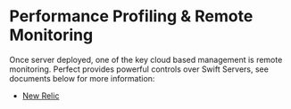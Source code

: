 # Performance Profiling & Remote Monitoring

Once server deployed, one of the key cloud based management is remote monitoring. Perfect provides powerful controls over Swift Servers, see documents below for more information:

* [New Relic](NEWRELIC.md)
